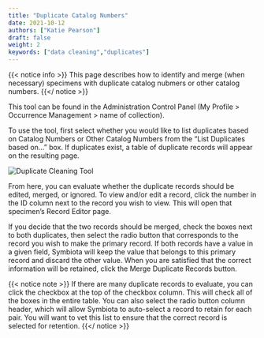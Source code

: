 ```yaml
---
title: "Duplicate Catalog Numbers"
date: 2021-10-12
authors: ["Katie Pearson"]
draft: false
weight: 2
keywords: ["data cleaning","duplicates"]
---
```



{{< notice info >}}
  This page describes how to identify and merge (when necessary) specimens with duplicate catalog nubmers or other catalog numbers.
{{</ notice >}}

This tool can be found in the Administration Control Panel (My Profile > Occurrence Management > name of collection).

To use the tool, first select whether you would like to list duplicates based on Catalog Numbers or Other Catalog Numbers from the “List Duplicates based on...” box. If duplicates exist, a table of duplicate records will appear on the resulting page.

![Duplicate Cleaning Tool](/symbiota-docs/images/dupecatnums.png)

From here, you can evaluate whether the duplicate records should be edited, merged, or ignored. To view and/or edit a record, click the number in the ID column next to the record you wish to view. This will open that specimen’s Record Editor page.

If you decide that the two records should be merged, check the boxes next to both duplicates, then select the radio button that corresponds to the record you wish to make the primary record. If both records have a value in a given field, Symbiota will keep the value that belongs to this primary record and discard the other value. When you are satisfied that the correct information will be retained, click the Merge Duplicate Records button.

{{< notice note >}}
  If there are many duplicate records to evaluate, you can click the checkbox at the top of the checkbox column. This will check all of the boxes in the entire table. You can also select the radio button column header, which will allow Symbiota to auto-select a record to retain for each pair. You will want to vet this list to ensure that the correct record is selected for retention.
{{</ notice >}}
